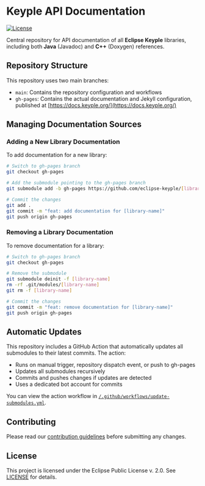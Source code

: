# Keyple API Documentation

[![License](https://img.shields.io/badge/License-EPL_2.0-red.svg)](https://opensource.org/licenses/EPL-2.0)

Central repository for API documentation of all **Eclipse Keyple** libraries, including both **Java** (Javadoc) and
**C++** (Doxygen) references.

## Repository Structure

This repository uses two main branches:
- `main`: Contains the repository configuration and workflows
- `gh-pages`: Contains the actual documentation and Jekyll configuration, published at [https://docs.keyple.org/](https://docs.keyple.org/)

## Managing Documentation Sources

### Adding a New Library Documentation

To add documentation for a new library:

```bash
# Switch to gh-pages branch
git checkout gh-pages

# Add the submodule pointing to the gh-pages branch
git submodule add -b gh-pages https://github.com/eclipse-keyple/[library-name].git [library-name]

# Commit the changes
git add .
git commit -m "feat: add documentation for [library-name]"
git push origin gh-pages
```

### Removing a Library Documentation

To remove documentation for a library:

```bash
# Switch to gh-pages branch
git checkout gh-pages

# Remove the submodule
git submodule deinit -f [library-name]
rm -rf .git/modules/[library-name]
git rm -f [library-name]

# Commit the changes
git commit -m "feat: remove documentation for [library-name]"
git push origin gh-pages
```

## Automatic Updates

This repository includes a GitHub Action that automatically updates all submodules to their latest commits. The action:

- Runs on manual trigger, repository dispatch event, or push to gh-pages
- Updates all submodules recursively
- Commits and pushes changes if updates are detected
- Uses a dedicated bot account for commits

You can view the action workflow in [`/.github/workflows/update-submodules.yml`](https://github.com/eclipse-keyple/keyple-api-doc/blob/main/.github/workflows/update-submodules.yml).

## Contributing

Please read our [contribution guidelines](https://keyple.org/community/contributing/) before submitting any changes.

## License

This project is licensed under the Eclipse Public License v. 2.0. See [LICENSE](LICENSE) for details.